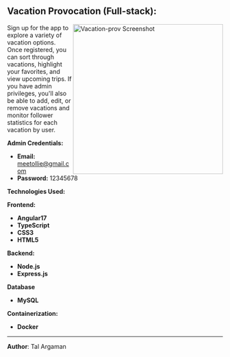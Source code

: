 ## Vacation Provocation (Full-stack):

<img align="right" src="./src/assets/vacation-prov-screenshot.png" alt="Vacation-prov Screenshot" width="350">

Sign up for the app to explore a variety of vacation options. Once registered, you can sort through vacations, highlight your favorites, and view upcoming trips.
If you have admin privileges, you'll also be able to add, edit, or remove vacations and monitor follower statistics for each vacation by user.

**Admin Credentials:**
- **Email:** meetollie@gmail.com
- **Password:** 12345678

**Technologies Used:**

**Frontend:**
- **Angular17**
- **TypeScript**
- **CSS3**
- **HTML5**

**Backend:**
- **Node.js**
- **Express.js**

 **Database**
- **MySQL**

**Containerization:**
- **Docker**

---

**Author**: Tal Argaman
